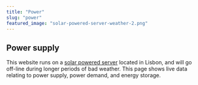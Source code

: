 ```yaml
---
title: "Power"
slug: "power"
featured_image: "solar-powered-server-weather-2.png"
---
```


## Power supply

This website runs on a [solar powered server](/about/the-solar-website) located in Lisbon, and will go off-line during longer periods of bad weather. This page shows live data relating to power supply, power demand, and energy storage.